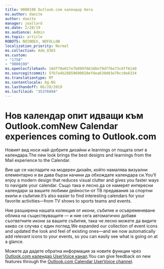 ```yaml
---
title: 9000198 Outlook.com календар бета
ms.author: daeite
author: daeite
manager: joallard
ms.date: 2/28/19
ms.audience: Admin
ms.topic: article
ROBOTS: NOINDEX, NOFOLLOW
localization_priority: Normal
ms.collection: Adm_O365
ms.custom:
- "1758"
- "9000198"
ms.openlocfilehash: 10df70e027efb099f663d6e79dff6e73c6ff6140
ms.sourcegitcommit: 5fb7a4b28859690020efdea630d03e70cc0e6334
ms.translationtype: MT
ms.contentlocale: bg-BG
ms.lasthandoff: 06/28/2019
ms.locfileid: "35376894"
---
```

# <a name="new-calendar-experiences-coming-to-outlookcom"></a><span data-ttu-id="4c108-102">Нов календар опит идващи към Outlook.com</span><span class="sxs-lookup"><span data-stu-id="4c108-102">New Calendar experiences coming to Outlook.com</span></span>

<span data-ttu-id="4c108-103">Новият вид носи най-добрите дизайни и learnings от пощата опит в календара.</span><span class="sxs-lookup"><span data-stu-id="4c108-103">The new look brings the best designs and learnings from the Mail experience to the Calendar.</span></span>

<span data-ttu-id="4c108-104">Вие ще се насладите на модерен дизайн, който намалява визуални елементарно и ви дава бързи начини да обхождате календара си.</span><span class="sxs-lookup"><span data-stu-id="4c108-104">You’ll enjoy a modern design that reduces visual clutter and gives you faster ways to navigate your calendar.</span></span> <span data-ttu-id="4c108-105">Също така е лесно да се намерят интересни календари за вашите любими дейности-от ТВ предавания за спортни екипи и събития.</span><span class="sxs-lookup"><span data-stu-id="4c108-105">It’s also easier to find interesting calendars for your favorite activities—from TV shows to sports teams and events.</span></span>

<span data-ttu-id="4c108-106">Ние разширена нашата колекция от икони, събитие и осъвременяване облика на съществуващите — и ние сега автоматично добавя съответните икони за вашите събития, така че лесно можете да видите какво се случва с един поглед.</span><span class="sxs-lookup"><span data-stu-id="4c108-106">We expanded our collection of event icons and updated the look and feel of existing ones—and we now automatically add relevant icons to your events, so you can easily see what is going on at a glance.</span></span>

<span data-ttu-id="4c108-107">Можете да дадете обратна информация за новите функции чрез [Outlook.com календар UserVoice канал](https://outlook.uservoice.com/forums/601444-new-experiences-in-outlook-com?category_id=209197).</span><span class="sxs-lookup"><span data-stu-id="4c108-107">You can give feedback on new features through the [Outlook.com Calendar UserVoice channel](https://outlook.uservoice.com/forums/601444-new-experiences-in-outlook-com?category_id=209197).</span></span>
